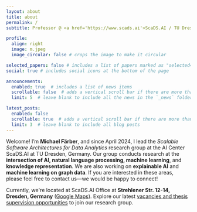 ```yaml
---
layout: about
title: about
permalink: /
subtitle: Professor @ <a href='https://www.scads.ai'>ScaDS.AI / TU Dresden</a>. 

profile:
  align: right
  image: m.jpeg
  image_circular: false # crops the image to make it circular

selected_papers: false # includes a list of papers marked as "selected={true}"
social: true # includes social icons at the bottom of the page

announcements:
  enabled: true  # includes a list of news items
  scrollable: false  # adds a vertical scroll bar if there are more than 3 news items
  limit: 5  # leave blank to include all the news in the `_news` folder

latest_posts:
  enabled: false
  scrollable: true  # adds a vertical scroll bar if there are more than 3 new posts
  limit: 3  # leave blank to include all blog posts
---
```


Welcome! I’m **Michael Färber**, and since April 2024, I lead the _Scalable Software Architectures for Data Analytics_ research group at the AI Center ScaDS.AI at TU Dresden, Germany. Our group conducts research at the **intersection of AI, natural language processing, machine learning**, and **knowledge representation**. We are also working on **explainable AI** and **machine learning on graph data**. If you are interested in these areas, please feel free to contact us—we would be happy to connect! 

Currently, we're located at ScaDS.AI Office at **Strehlener Str. 12-14, Dresden, Germany** (<a href='https://maps.app.goo.gl/uFTw5hc9hp35bbWf6'>Google Maps</a>). Explore our latest <a href='https://faerber-lab.github.io/vacancies/'>vacancies and thesis supervision opportunities</a> to join our research group.
